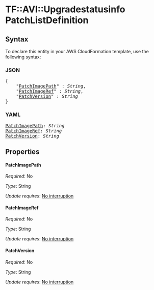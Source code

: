 # TF::AVI::Upgradestatusinfo PatchListDefinition

## Syntax

To declare this entity in your AWS CloudFormation template, use the following syntax:

### JSON

<pre>
{
    "<a href="#patchimagepath" title="PatchImagePath">PatchImagePath</a>" : <i>String</i>,
    "<a href="#patchimageref" title="PatchImageRef">PatchImageRef</a>" : <i>String</i>,
    "<a href="#patchversion" title="PatchVersion">PatchVersion</a>" : <i>String</i>
}
</pre>

### YAML

<pre>
<a href="#patchimagepath" title="PatchImagePath">PatchImagePath</a>: <i>String</i>
<a href="#patchimageref" title="PatchImageRef">PatchImageRef</a>: <i>String</i>
<a href="#patchversion" title="PatchVersion">PatchVersion</a>: <i>String</i>
</pre>

## Properties

#### PatchImagePath

_Required_: No

_Type_: String

_Update requires_: [No interruption](https://docs.aws.amazon.com/AWSCloudFormation/latest/UserGuide/using-cfn-updating-stacks-update-behaviors.html#update-no-interrupt)

#### PatchImageRef

_Required_: No

_Type_: String

_Update requires_: [No interruption](https://docs.aws.amazon.com/AWSCloudFormation/latest/UserGuide/using-cfn-updating-stacks-update-behaviors.html#update-no-interrupt)

#### PatchVersion

_Required_: No

_Type_: String

_Update requires_: [No interruption](https://docs.aws.amazon.com/AWSCloudFormation/latest/UserGuide/using-cfn-updating-stacks-update-behaviors.html#update-no-interrupt)

